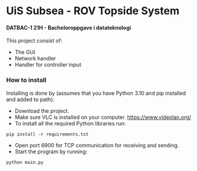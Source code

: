 # UiS Subsea - ROV Topside System
#### DATBAC-1 21H - Bacheloroppgave i datateknologi

This project consist of:
* The GUI
* Network handler
* Handler for controller input


### How to install
Installing is done by (assumes that you have Python 3.10 and pip installed and added to path):

* Download the project.
* Make sure VLC is installed on your computer. https://www.videolan.org/
* To install all the required Python libraries run:
```
pip install -r requirements.txt
```
* Open port 6900 for TCP communication for receiving and sending.
* Start the program by running:
```
python main.py
```
